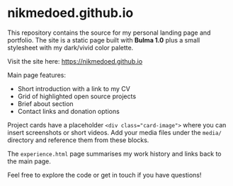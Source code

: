 # nikmedoed.github.io

This repository contains the source for my personal landing page and portfolio.
The site is a static page built with **Bulma 1.0** plus a small stylesheet with my
dark/vivid color palette.

Visit the site here: <https://nikmedoed.github.io>

Main page features:

- Short introduction with a link to my CV
- Grid of highlighted open source projects
- Brief about section
- Contact links and donation options

Project cards have a placeholder `<div class="card-image">` where you can insert
screenshots or short videos. Add your media files under the `media/` directory
and reference them from these blocks.

The `experience.html` page summarises my work history and links back to the main page.

Feel free to explore the code or get in touch if you have questions!
